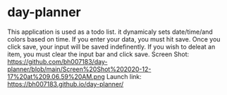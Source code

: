 # day-planner
This application is used as a todo list. it dynamicaly sets date/time/and colors based on time. If you enter your data, you must hit save. Once you click save, your input will be saved indefinently. If you wish to deleat an item, you must clear the input bar and click save. Screen Shot: https://github.com/bh007183/day-planner/blob/main/Screen%20Shot%202020-12-17%20at%209.06.59%20AM.png Launch link: https://bh007183.github.io/day-planner/